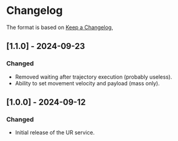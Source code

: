 # Changelog

The format is based on [Keep a Changelog](https://keepachangelog.com/en/1.0.0/),

## [1.1.0] - 2024-09-23

### Changed
- Removed waiting after trajectory execution (probably useless).
- Ability to set movement velocity and payload (mass only).

## [1.0.0] - 2024-09-12

### Changed
- Initial release of the UR service.
